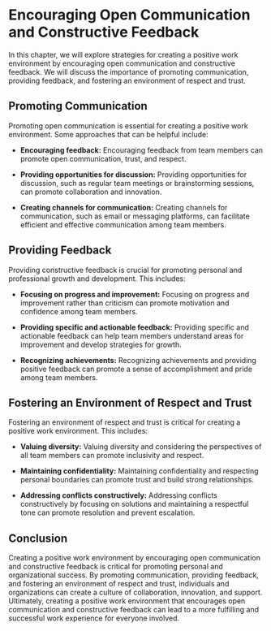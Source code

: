 Encouraging Open Communication and Constructive Feedback
=========================================================================================================

In this chapter, we will explore strategies for creating a positive work environment by encouraging open communication and constructive feedback. We will discuss the importance of promoting communication, providing feedback, and fostering an environment of respect and trust.

Promoting Communication
-----------------------

Promoting open communication is essential for creating a positive work environment. Some approaches that can be helpful include:

* **Encouraging feedback:** Encouraging feedback from team members can promote open communication, trust, and respect.

* **Providing opportunities for discussion:** Providing opportunities for discussion, such as regular team meetings or brainstorming sessions, can promote collaboration and innovation.

* **Creating channels for communication:** Creating channels for communication, such as email or messaging platforms, can facilitate efficient and effective communication among team members.

Providing Feedback
------------------

Providing constructive feedback is crucial for promoting personal and professional growth and development. This includes:

* **Focusing on progress and improvement:** Focusing on progress and improvement rather than criticism can promote motivation and confidence among team members.

* **Providing specific and actionable feedback:** Providing specific and actionable feedback can help team members understand areas for improvement and develop strategies for growth.

* **Recognizing achievements:** Recognizing achievements and providing positive feedback can promote a sense of accomplishment and pride among team members.

Fostering an Environment of Respect and Trust
---------------------------------------------

Fostering an environment of respect and trust is critical for creating a positive work environment. This includes:

* **Valuing diversity:** Valuing diversity and considering the perspectives of all team members can promote inclusivity and respect.

* **Maintaining confidentiality:** Maintaining confidentiality and respecting personal boundaries can promote trust and build strong relationships.

* **Addressing conflicts constructively:** Addressing conflicts constructively by focusing on solutions and maintaining a respectful tone can promote resolution and prevent escalation.

Conclusion
----------

Creating a positive work environment by encouraging open communication and constructive feedback is critical for promoting personal and organizational success. By promoting communication, providing feedback, and fostering an environment of respect and trust, individuals and organizations can create a culture of collaboration, innovation, and support. Ultimately, creating a positive work environment that encourages open communication and constructive feedback can lead to a more fulfilling and successful work experience for everyone involved.
